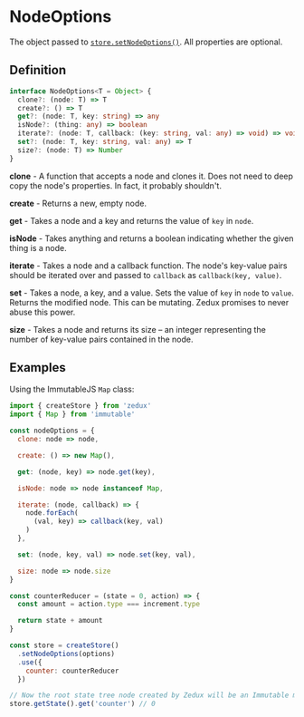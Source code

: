# NodeOptions

The object passed to [`store.setNodeOptions()`](/docs/api/Store.md#storesetnodeoptions). All properties are optional.

## Definition

```typescript
interface NodeOptions<T = Object> {
  clone?: (node: T) => T
  create?: () => T
  get?: (node: T, key: string) => any
  isNode?: (thing: any) => boolean
  iterate?: (node: T, callback: (key: string, val: any) => void) => void
  set?: (node: T, key: string, val: any) => T
  size?: (node: T) => Number
}
```

**clone** - A function that accepts a node and clones it. Does not need to deep copy the node's properties. In fact, it probably shouldn't.

**create** - Returns a new, empty node.

**get** - Takes a node and a key and returns the value of `key` in `node`.

**isNode** - Takes anything and returns a boolean indicating whether the given thing is a node.

**iterate** - Takes a node and a callback function. The node's key-value pairs should be iterated over and passed to `callback` as `callback(key, value)`.

**set** - Takes a node, a key, and a value. Sets the value of `key` in `node` to `value`. Returns the modified node. This can be mutating. Zedux promises to never abuse this power.

**size** - Takes a node and returns its size &ndash; an integer representing the number of key-value pairs contained in the node.

## Examples

Using the ImmutableJS `Map` class:

```javascript
import { createStore } from 'zedux'
import { Map } from 'immutable'

const nodeOptions = {
  clone: node => node,

  create: () => new Map(),

  get: (node, key) => node.get(key),

  isNode: node => node instanceof Map,

  iterate: (node, callback) => {
    node.forEach(
      (val, key) => callback(key, val)
    )
  },

  set: (node, key, val) => node.set(key, val),

  size: node => node.size
}

const counterReducer = (state = 0, action) => {
  const amount = action.type === increment.type

  return state + amount
}

const store = createStore()
  .setNodeOptions(options)
  .use({
    counter: counterReducer
  })

// Now the root state tree node created by Zedux will be an Immutable map:
store.getState().get('counter') // 0
```
